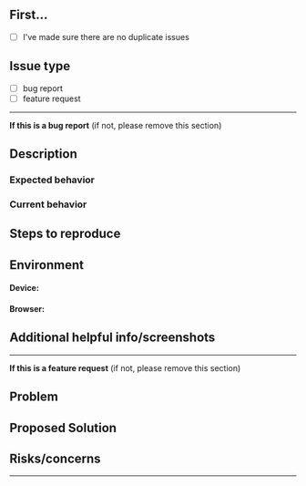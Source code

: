 ## First...
- [ ] I've made sure there are no duplicate issues

## Issue type
- [ ] bug report
- [ ] feature request

---
**If this is a bug report** (if not, please remove this section)

## Description

### Expected behavior

### Current behavior

## Steps to reproduce

## Environment

#### Device:

#### Browser:

## Additional helpful info/screenshots

---

**If this is a feature request** (if not, please remove this section)

## Problem

## Proposed Solution

## Risks/concerns
---
